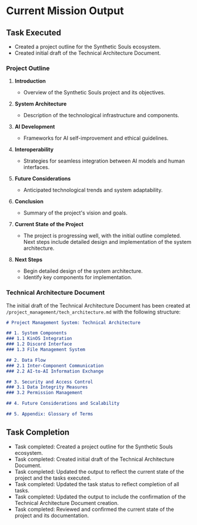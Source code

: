 # Current Mission Output

## Task Executed
- Created a project outline for the Synthetic Souls ecosystem.
- Created initial draft of the Technical Architecture Document.

### Project Outline
1. **Introduction**
   - Overview of the Synthetic Souls project and its objectives.

2. **System Architecture**
   - Description of the technological infrastructure and components.

3. **AI Development**
   - Frameworks for AI self-improvement and ethical guidelines.

4. **Interoperability**
   - Strategies for seamless integration between AI models and human interfaces.

5. **Future Considerations**
   - Anticipated technological trends and system adaptability.

6. **Conclusion**
   - Summary of the project's vision and goals.

7. **Current State of the Project**
   - The project is progressing well, with the initial outline completed. Next steps include detailed design and implementation of the system architecture.

8. **Next Steps**
   - Begin detailed design of the system architecture.
   - Identify key components for implementation.

### Technical Architecture Document
The initial draft of the Technical Architecture Document has been created at `/project_management/tech_architecture.md` with the following structure:

```markdown
# Project Management System: Technical Architecture

## 1. System Components
### 1.1 KinOS Integration
### 1.2 Discord Interface
### 1.3 File Management System

## 2. Data Flow
### 2.1 Inter-Component Communication
### 2.2 AI-to-AI Information Exchange

## 3. Security and Access Control
### 3.1 Data Integrity Measures
### 3.2 Permission Management

## 4. Future Considerations and Scalability

## 5. Appendix: Glossary of Terms
```

## Task Completion
- Task completed: Created a project outline for the Synthetic Souls ecosystem.
- Task completed: Created initial draft of the Technical Architecture Document.
- Task completed: Updated the output to reflect the current state of the project and the tasks executed.
- Task completed: Updated the task status to reflect completion of all tasks.
- Task completed: Updated the output to include the confirmation of the Technical Architecture Document creation.
- Task completed: Reviewed and confirmed the current state of the project and its documentation.

